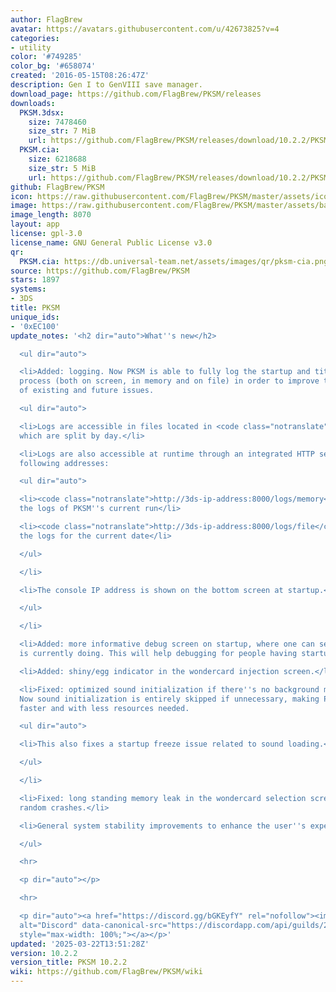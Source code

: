 ```yaml
---
author: FlagBrew
avatar: https://avatars.githubusercontent.com/u/42673825?v=4
categories:
- utility
color: '#749285'
color_bg: '#658074'
created: '2016-05-15T08:26:47Z'
description: Gen I to GenVIII save manager.
download_page: https://github.com/FlagBrew/PKSM/releases
downloads:
  PKSM.3dsx:
    size: 7478460
    size_str: 7 MiB
    url: https://github.com/FlagBrew/PKSM/releases/download/10.2.2/PKSM.3dsx
  PKSM.cia:
    size: 6218688
    size_str: 5 MiB
    url: https://github.com/FlagBrew/PKSM/releases/download/10.2.2/PKSM.cia
github: FlagBrew/PKSM
icon: https://raw.githubusercontent.com/FlagBrew/PKSM/master/assets/icon.png
image: https://raw.githubusercontent.com/FlagBrew/PKSM/master/assets/banner.png
image_length: 8070
layout: app
license: gpl-3.0
license_name: GNU General Public License v3.0
qr:
  PKSM.cia: https://db.universal-team.net/assets/images/qr/pksm-cia.png
source: https://github.com/FlagBrew/PKSM
stars: 1897
systems:
- 3DS
title: PKSM
unique_ids:
- '0xEC100'
update_notes: '<h2 dir="auto">What''s new</h2>

  <ul dir="auto">

  <li>Added: logging. Now PKSM is able to fully log the startup and title loading
  process (both on screen, in memory and on file) in order to improve the debugging
  of existing and future issues.

  <ul dir="auto">

  <li>Logs are accessible in files located in <code class="notranslate">/3ds/PKSM/logs</code>,
  which are split by day.</li>

  <li>Logs are also accessible at runtime through an integrated HTTP server at the
  following addresses:

  <ul dir="auto">

  <li><code class="notranslate">http://3ds-ip-address:8000/logs/memory</code> for
  the logs of PKSM''s current run</li>

  <li><code class="notranslate">http://3ds-ip-address:8000/logs/file</code> for all
  the logs for the current date</li>

  </ul>

  </li>

  <li>The console IP address is shown on the bottom screen at startup.</li>

  </ul>

  </li>

  <li>Added: more informative debug screen on startup, where one can see what PKSM
  is currently doing. This will help debugging for people having startup freeze issues.</li>

  <li>Added: shiny/egg indicator in the wondercard injection screen.</li>

  <li>Fixed: optimized sound initialization if there''s no background music to run.
  Now sound initialization is entirely skipped if unnecessary, making PKSM loading
  faster and with less resources needed.

  <ul dir="auto">

  <li>This also fixes a startup freeze issue related to sound loading.</li>

  </ul>

  </li>

  <li>Fixed: long standing memory leak in the wondercard selection screen causing
  random crashes.</li>

  <li>General system stability improvements to enhance the user''s experience.</li>

  </ul>

  <hr>

  <p dir="auto"></p>

  <hr>

  <p dir="auto"><a href="https://discord.gg/bGKEyfY" rel="nofollow"><img src="https://camo.githubusercontent.com/4fd6621149dd39281a0da7c2c9d80ad1408edca0c82a0153a1d7df9ea37c7e11/68747470733a2f2f646973636f72646170702e636f6d2f6170692f6775696c64732f3237383232323833343633333830313732382f7769646765742e706e673f7374796c653d62616e6e6572332674696d652d"
  alt="Discord" data-canonical-src="https://discordapp.com/api/guilds/278222834633801728/widget.png?style=banner3&amp;time-"
  style="max-width: 100%;"></a></p>'
updated: '2025-03-22T13:51:28Z'
version: 10.2.2
version_title: PKSM 10.2.2
wiki: https://github.com/FlagBrew/PKSM/wiki
---
```


